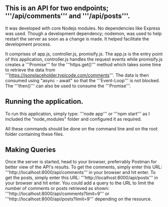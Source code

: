 ## This is an API for two endpoints; '''/api/comments''' and '''/api/posts'''.
It was developed with core Nodejs modules. No dependencies like Express was used.
Though a development dependency; nodemon, was used to help restart the server
as soon as a change is made. It helped facilitate the development process.

It comprises of app.js, controller.js, promisify.js. The app.js is the entry point of this application,
controller.js handles the request events while promisify.js creates a '''Promise''' for the '''https.get()''' method
which takes some time to retrieve the data from '''https://jsonplaceholder.typicode.com/comments'''. The data is then consumed
using "async - await" so that the '''Event-Loop''' is not blocked. The '''then()''' can also be used to consume the '''Promise'''.

## Running the application.
To run this application, simply type: '''node app''' or '''npm start''' as I included the "node_modules" folder and configured it as required.

All these commands should be done on the command line and on the root folder containing these files.

## Making Queries
Once the server is started, head to your browser, preferrably Postman for better view of the API's results.
To get the comments, simply enter this URL: '''http://localhost:8000/api/comments''' in your browser and hit enter.
To get the posts, simply enter this URL: '''http://localhost:8000/api/posts''' in your browser and hit enter.
You could add a query to the URL to limit the number of comments or posts retrieved as shown:
'''http://localhost:8000/api/comments?limit=9''' or '''http://localhost:8000/api/posts?limit=9''' depending on the resource.
